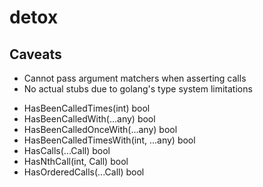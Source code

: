 # detox

## Caveats

- Cannot pass argument matchers when asserting calls
- No actual stubs due to golang's type system limitations

[//]: # (TODO: matchers)
- HasBeenCalledTimes(int) bool
- HasBeenCalledWith(...any) bool
- HasBeenCalledOnceWith(...any) bool
- HasBeenCalledTimesWith(int, ...any) bool
- HasCalls(...Call) bool
- HasNthCall(int, Call) bool
- HasOrderedCalls(...Call) bool
